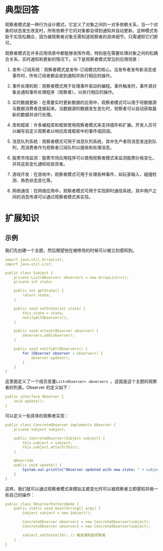 # 典型回答

观察者模式是一种行为设计模式，它定义了对象之间的一对多依赖关系，当一个对象的状态发生改变时，所有依赖于它的对象都会得到通知并自动更新。这种模式有助于实现松耦合，因为被观察者对象无需知道观察者的具体细节，只需通知它们即可。

观察者模式在许多应用场景中都能够发挥作用，特别是在需要处理对象之间的松耦合关系、实时通知和更新的情况下。以下是观察者模式常见的应用场景：

1. 发布-订阅系统：观察者模式是发布-订阅模式的核心。当发布者发布新消息或事件时，所有订阅者都会收到通知并执行相应的操作。

2. 事件处理机制：观察者模式用于处理事件驱动的编程。事件触发时，事件源对象会通知事件处理程序（观察者），以执行相应的操作。

3. 实时数据更新：在需要实时更新数据的应用中，观察者模式可以用于将数据源与数据消费者连接起来。当数据源的数据发生变化时，观察者可以自动获取最新的数据并进行处理。

4. 库和框架：许多编程库和框架使用观察者模式来支持插件和扩展。开发人员可以编写自定义观察者以响应库或框架中的事件或回调。

5. 消息队列系统：观察者模式可用于消息队列系统，其中生产者将消息发送到队列，而消费者作为观察者订阅队列以接收和处理消息。

6. 股票市场监测：股票市场应用程序可以使用观察者模式来监测股票价格变化，并将这些变化通知给投资者。

7. 游戏开发：在游戏中，观察者模式可用于处理各种事件，如玩家输入、碰撞检测、角色状态变化等。

8. 网络通信：在网络应用中，观察者模式可用于实现即时通信系统，其中用户之间的消息传递可以通过观察者模式来实现。

# 扩展知识

## 示例

我们先创建一个主题，然后期望他在被修改的时候可以被立刻感知到。

```yaml
import java.util.ArrayList;
import java.util.List;

public class Subject {
    private List<Observer> observers = new ArrayList<>();
    private int state;

    public int getState() {
        return state;
    }

    public void setState(int state) {
        this.state = state;
        notifyAllObservers();
    }

    public void attach(Observer observer) {
        observers.add(observer);
    }

    public void notifyAllObservers() {
        for (Observer observer : observers) {
            observer.update();
        }
    }
}

```

这里面定义了一个成员变量`List<Observer> observers `，这就是这个主题的观察者的列表。Observer 的定义如下：

```yaml
public interface Observer {
    void update();
}

```

可以定义一些具体的观察者实现：

```yaml
public class ConcreteObserver implements Observer {
    private Subject subject;

    public ConcreteObserver(Subject subject) {
        this.subject = subject;
        this.subject.attach(this);
    }

    @Override
    public void update() {
        System.out.println("Observer updated with new state: " + subject.getState());
    }
}
```

这样，我们就可以通过观察者模式来模拟主题变化时可以被观察者立即感知并做一些自己的操作：

```yaml
public class ObserverPatternDemo {
    public static void main(String[] args) {
        Subject subject = new Subject();

        ConcreteObserver observer1 = new ConcreteObserver(subject);
        ConcreteObserver observer2 = new ConcreteObserver(subject);

        subject.setState(10); // 触发通知给观察者
    }
}
```

